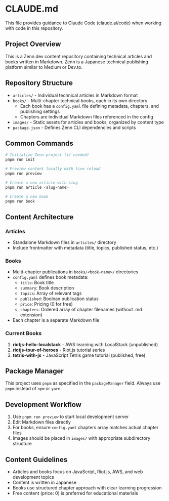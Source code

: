 # CLAUDE.md

This file provides guidance to Claude Code (claude.ai/code) when working with code in this repository.

## Project Overview

This is a Zenn.dev content repository containing technical articles and books written in Markdown. Zenn is a Japanese technical publishing platform similar to Medium or Dev.to.

## Repository Structure

- `articles/` - Individual technical articles in Markdown format
- `books/` - Multi-chapter technical books, each in its own directory
  - Each book has a `config.yaml` file defining metadata, chapters, and publishing settings
  - Chapters are individual Markdown files referenced in the config
- `images/` - Static assets for articles and books, organized by content type
- `package.json` - Defines Zenn CLI dependencies and scripts

## Common Commands

```bash
# Initialize Zenn project (if needed)
pnpm run init

# Preview content locally with live reload
pnpm run preview

# Create a new article with slug
pnpm run article <slug-name>

# Create a new book
pnpm run book
```

## Content Architecture

### Articles
- Standalone Markdown files in `articles/` directory
- Include frontmatter with metadata (title, topics, published status, etc.)

### Books
- Multi-chapter publications in `books/<book-name>/` directories
- `config.yaml` defines book metadata:
  - `title`: Book title
  - `summary`: Book description
  - `topics`: Array of relevant tags
  - `published`: Boolean publication status
  - `price`: Pricing (0 for free)
  - `chapters`: Ordered array of chapter filenames (without .md extension)
- Each chapter is a separate Markdown file

### Current Books
1. **riotjs-hello-localstack** - AWS learning with LocalStack (unpublished)
2. **riotjs-tour-of-heroes** - Riot.js tutorial series
3. **tetris-with-js** - JavaScript Tetris game tutorial (published, free)

## Package Manager

This project uses `pnpm` as specified in the `packageManager` field. Always use `pnpm` instead of `npm` or `yarn`.

## Development Workflow

1. Use `pnpm run preview` to start local development server
2. Edit Markdown files directly
3. For books, ensure `config.yaml` chapters array matches actual chapter files
4. Images should be placed in `images/` with appropriate subdirectory structure

## Content Guidelines

- Articles and books focus on JavaScript, Riot.js, AWS, and web development topics
- Content is written in Japanese
- Books use structured chapter approach with clear learning progression
- Free content (price: 0) is preferred for educational materials